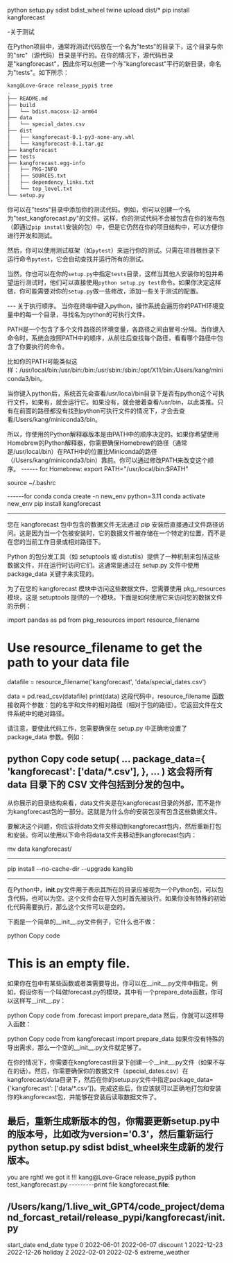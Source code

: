 python setup.py sdist bdist_wheel
twine upload dist/*
pip install kangforecast

-关于测试

在Python项目中，通常将测试代码放在一个名为"tests"的目录下，这个目录与你的"src"（源代码）目录是平行的。在你的情况下，源代码目录是"kangforecast"，因此你可以创建一个与"kangforecast"平行的新目录，命名为"tests"。如下所示：

```bash
kang@Love-Grace release_pypi$ tree
.
├── README.md
├── build
│   └── bdist.macosx-12-arm64
├── data
│   └── special_dates.csv
├── dist
│   ├── kangforecast-0.1-py3-none-any.whl
│   └── kangforecast-0.1.tar.gz
├── kangforecast
├── tests
├── kangforecast.egg-info
│   ├── PKG-INFO
│   ├── SOURCES.txt
│   ├── dependency_links.txt
│   └── top_level.txt
└── setup.py
```

你可以在"tests"目录中添加你的测试代码。例如，你可以创建一个名为"test_kangforecast.py"的文件。这样，你的测试代码不会被包含在你的发布包（即通过`pip install`安装的包）中，但是它仍然在你的项目结构中，可以方便你进行开发和测试。

然后，你可以使用测试框架（如`pytest`）来运行你的测试。只需在项目根目录下运行命令`pytest`，它会自动查找并运行所有的测试。

当然，你也可以在你的`setup.py`中指定`tests`目录，这样当其他人安装你的包并希望运行测试时，他们可以直接使用`python setup.py test`命令。如果你决定这样做，你可能需要对你的`setup.py`做一些修改，添加一些关于测试的配置。


--- 关于执行顺序。
当你在终端中键入python，操作系统会遍历你的PATH环境变量中的每一个目录，寻找名为python的可执行文件。

PATH是一个包含了多个文件路径的环境变量，各路径之间由冒号:分隔。当你键入命令时，系统会按照PATH中的顺序，从前往后查找每个路径，看看哪个路径中包含了你要执行的命令。

比如你的PATH可能类似这样：/usr/local/bin:/usr/bin:/bin:/usr/sbin:/sbin:/opt/X11/bin:/Users/kang/miniconda3/bin。

当你键入python后，系统首先会查看/usr/local/bin目录下是否有python这个可执行文件，如果有，就会运行它。如果没有，就会接着查看/usr/bin，以此类推。只有在前面的路径都没有找到python可执行文件的情况下，才会去查看/Users/kang/miniconda3/bin。

所以，你使用的Python解释器版本是由PATH中的顺序决定的。如果你希望使用Homebrew的Python解释器，你需要确保Homebrew的路径（通常是/usr/local/bin）在PATH中的位置比Miniconda的路径（/Users/kang/miniconda3/bin）靠前。你可以通过修改PATH来改变这个顺序。
------ for Homebrew:
export PATH="/usr/local/bin:$PATH"

source ~/.bashrc

------for conda
conda create -n new_env python=3.11
conda activate new_env
pip install kangforecast

------
您在 kangforecast 包中包含的数据文件无法通过 pip 安装后直接通过文件路径访问。这是因为当一个包被安装时，它的数据文件被存储在一个特定的位置，而不是在您的当前工作目录或相对路径下。

Python 的包分发工具（如 setuptools 或 distutils）提供了一种机制来包括这些数据文件，并在运行时访问它们。这通常是通过在 setup.py 文件中使用 package_data 关键字来实现的。

为了在您的 kangforecast 模块中访问这些数据文件，您需要使用 pkg_resources 模块，这是 setuptools 提供的一个模块。下面是如何使用它来访问您的数据文件的示例：


import pandas as pd
from pkg_resources import resource_filename

# Use resource_filename to get the path to your data file
datafile = resource_filename('kangforecast', 'data/special_dates.csv')

data = pd.read_csv(datafile)
print(data)
这段代码中，resource_filename 函数接收两个参数：包的名字和文件的相对路径（相对于包的路径）。它返回文件在文件系统中的绝对路径。

请注意，要使此代码工作，您需要确保在 setup.py 中正确地设置了 package_data 参数。例如：

python
Copy code
setup(
    ...
    package_data={
        'kangforecast': ['data/*.csv'],
    },
    ...
)
这会将所有 data 目录下的 CSV 文件包括到分发的包中。
----------
从你展示的目录结构来看，data文件夹是在kangforecast目录的外部，而不是作为kangforecast包的一部分。这就是为什么你的安装包没有包含这些数据文件。

要解决这个问题，你应该将data文件夹移动到kangforecast包内，然后重新打包和安装。你可以使用以下命令将data文件夹移动到kangforecast包内：


mv data kangforecast/

----

pip install --no-cache-dir --upgrade kanglib

-----

在Python中，__init__.py文件用于表示其所在的目录应被视为一个Python包，可以包含代码，也可以为空。这个文件会在导入包时首先被执行。如果你没有特殊的初始化代码需要执行，那么这个文件可以是空的。

下面是一个简单的__init__.py文件例子，它什么也不做：

python
Copy code
# This is an empty file.
如果你在包中有某些函数或者类需要导出，你可以在__init__.py文件中指定。例如，假设你有一个叫做forecast.py的模块，其中有一个prepare_data函数，你可以这样写__init__.py：

python
Copy code
from .forecast import prepare_data
然后，你就可以这样导入函数：

python
Copy code
from kangforecast import prepare_data
如果你没有特殊的导出需求，那么一个空的__init__.py文件就足够了。

在你的情况下，你需要在kangforecast目录下创建一个__init__.py文件（如果不存在的话）。然后，你需要确保你的数据文件（special_dates.csv）在kangforecast/data目录下，然后在你的setup.py文件中指定package_data={'kangforecast': ['data/*.csv']}。完成这些后，你应该就可以正确地打包和安装你的kangforecast包，并能够在安装后读取数据文件了。

最后，重新生成新版本的包，你需要更新setup.py中的版本号，比如改为version='0.3'，然后重新运行python setup.py sdist bdist_wheel来生成新的发行版本。
----
you are rght! we got it !!!  kang@Love-Grace release_pypi$ python test_kangforecast.py 
---------print file kangforecast.__file__:

/Users/kang/1.live_wit_GPT4/code_project/demand_forcast_retail/release_pypi/kangforecast/__init__.py
---------

   start_date    end_date             type
0  2022-06-01  2022-06-07         discount
1  2022-12-23  2022-12-26          holiday
2  2022-02-01   2022-02-5  extreme_weather


